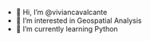 - 👋 Hi, I’m @viviancavalcante
- 👀 I’m interested in Geospatial Analysis
- 🌱 I’m currently learning Python

<!---
viviancavalcante/viviancavalcante is a ✨ special ✨ repository because its `README.md` (this file) appears on your GitHub profile.
You can click the Preview link to take a look at your changes.
--->
